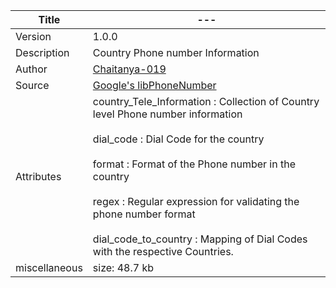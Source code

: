 | Title         | ---                                                                                                                                                                                                                                                                                                                                                        |
|---------------|------------------------------------------------------------------------------------------------------------------------------------------------------------------------------------------------------------------------------------------------------------------------------------------------------------------------------------------------------------|
| Version       | 1.0.0                                                                                                                                                                                                                                                                                                                                                      |
| Description   |  Country Phone number Information                                                                                                                                                                                                                                                                                                                          | 
| Author        | [Chaitanya-019](https://github.com/Chaitanya-019)                                                                                                                                                                                                                                                                                                          |
| Source        | [Google's libPhoneNumber](https://github.com/google/libphonenumber/blob/master/javascript/i18n/phonenumbers/metadata.js)                                        |
| Attributes    | country_Tele_Information : Collection of Country level Phone number information <br><br> dial_code : Dial Code for the country <br><br> format : Format of the Phone number in the country <br><br> regex : Regular expression for validating the phone number format <br><br> dial_code_to_country : Mapping of Dial Codes with the respective Countries. |
| miscellaneous | size: 48.7 kb                                                                                                                                                                                                                                                                                                                                              |                                                                                                                                                                                                                                                                                                                                                                                                       |
